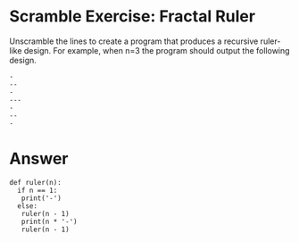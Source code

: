 # Scramble Exercise: Fractal Ruler
Unscramble the lines to create a program that produces a recursive ruler-like design. For example, when n=3 the program should output the following design.

    -
    --
    -
    ---
    -
    --
    -
    
# Answer
    def ruler(n):
      if n == 1:
       print('-')
      else:
       ruler(n - 1)
       print(n * '-')
       ruler(n - 1)
